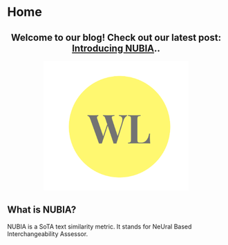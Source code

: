 # Home
<h2 style="text-align: center;"> Welcome to our blog! Check out our latest post: <a href="https://wl-research.github.io/blog/2020/04/29/introducing-nubia.html">Introducing NUBIA</a>..</h2>

<center><img src="images/wl-logo.png" height="300px"/></center>

## What is NUBIA? 

NUBIA is a SoTA text similarity metric. It stands for NeUral Based Interchangeability Assessor.
